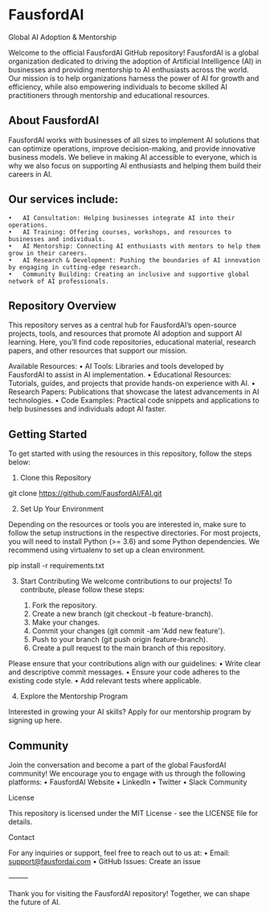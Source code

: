 # FausfordAI 

Global AI Adoption & Mentorship

Welcome to the official FausfordAI GitHub repository! FausfordAI is a global organization dedicated to driving the adoption of Artificial Intelligence (AI) in businesses and providing mentorship to AI enthusiasts across the world. Our mission is to help organizations harness the power of AI for growth and efficiency, while also empowering individuals to become skilled AI practitioners through mentorship and educational resources.

## About FausfordAI

FausfordAI works with businesses of all sizes to implement AI solutions that can optimize operations, improve decision-making, and provide innovative business models. We believe in making AI accessible to everyone, which is why we also focus on supporting AI enthusiasts and helping them build their careers in AI.

## Our services include:
	•	AI Consultation: Helping businesses integrate AI into their operations.
	•	AI Training: Offering courses, workshops, and resources to businesses and individuals.
	•	AI Mentorship: Connecting AI enthusiasts with mentors to help them grow in their careers.
	•	AI Research & Development: Pushing the boundaries of AI innovation by engaging in cutting-edge research.
	•	Community Building: Creating an inclusive and supportive global network of AI professionals.

## Repository Overview

This repository serves as a central hub for FausfordAI’s open-source projects, tools, and resources that promote AI adoption and support AI learning. Here, you’ll find code repositories, educational material, research papers, and other resources that support our mission.

Available Resources:
	•	AI Tools: Libraries and tools developed by FausfordAI to assist in AI implementation.
	•	Educational Resources: Tutorials, guides, and projects that provide hands-on experience with AI.
	•	Research Papers: Publications that showcase the latest advancements in AI technologies.
	•	Code Examples: Practical code snippets and applications to help businesses and individuals adopt AI faster.

## Getting Started

To get started with using the resources in this repository, follow the steps below:

1. Clone this Repository

git clone https://github.com/FausfordAI/FAI.git

2. Set Up Your Environment

Depending on the resources or tools you are interested in, make sure to follow the setup instructions in the respective directories. For most projects, you will need to install Python (>= 3.6) and some Python dependencies. We recommend using virtualenv to set up a clean environment.

pip install -r requirements.txt

3. Start Contributing
We welcome contributions to our projects! To contribute, please follow these steps:

	1.	Fork the repository.
	2.	Create a new branch (git checkout -b feature-branch).
	3.	Make your changes.
	4.	Commit your changes (git commit -am 'Add new feature').
	5.	Push to your branch (git push origin feature-branch).
	6.	Create a pull request to the main branch of this repository.

Please ensure that your contributions align with our guidelines:
	•	Write clear and descriptive commit messages.
	•	Ensure your code adheres to the existing code style.
	•	Add relevant tests where applicable.

4. Explore the Mentorship Program

Interested in growing your AI skills? Apply for our mentorship program by signing up here.

## Community

Join the conversation and become a part of the global FausfordAI community! We encourage you to engage with us through the following platforms:
	•	FausfordAI Website
	•	LinkedIn
	•	Twitter
	•	Slack Community

License

This repository is licensed under the MIT License - see the LICENSE file for details.

Contact

For any inquiries or support, feel free to reach out to us at:
	•	Email: support@fausfordai.com
	•	GitHub Issues: Create an issue

⸻

Thank you for visiting the FausfordAI repository! Together, we can shape the future of AI.